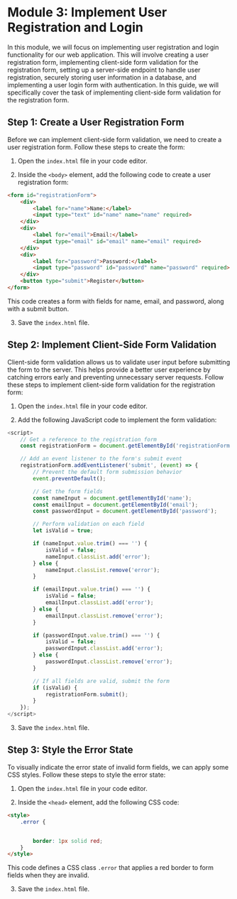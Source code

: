 # Module 3: Implement User Registration and Login

In this module, we will focus on implementing user registration and login functionality for our web application. This will involve creating a user registration form, implementing client-side form validation for the registration form, setting up a server-side endpoint to handle user registration, securely storing user information in a database, and implementing a user login form with authentication. In this guide, we will specifically cover the task of implementing client-side form validation for the registration form.

## Step 1: Create a User Registration Form

Before we can implement client-side form validation, we need to create a user registration form. Follow these steps to create the form:

1. Open the `index.html` file in your code editor.

2. Inside the `<body>` element, add the following code to create a user registration form:

```html
<form id="registrationForm">
    <div>
        <label for="name">Name:</label>
        <input type="text" id="name" name="name" required>
    </div>
    <div>
        <label for="email">Email:</label>
        <input type="email" id="email" name="email" required>
    </div>
    <div>
        <label for="password">Password:</label>
        <input type="password" id="password" name="password" required>
    </div>
    <button type="submit">Register</button>
</form>
```

This code creates a form with fields for name, email, and password, along with a submit button.

3. Save the `index.html` file.

## Step 2: Implement Client-Side Form Validation

Client-side form validation allows us to validate user input before submitting the form to the server. This helps provide a better user experience by catching errors early and preventing unnecessary server requests. Follow these steps to implement client-side form validation for the registration form:

1. Open the `index.html` file in your code editor.

2. Add the following JavaScript code to implement the form validation:

```javascript
<script>
    // Get a reference to the registration form
    const registrationForm = document.getElementById('registrationForm');

    // Add an event listener to the form's submit event
    registrationForm.addEventListener('submit', (event) => {
        // Prevent the default form submission behavior
        event.preventDefault();

        // Get the form fields
        const nameInput = document.getElementById('name');
        const emailInput = document.getElementById('email');
        const passwordInput = document.getElementById('password');

        // Perform validation on each field
        let isValid = true;

        if (nameInput.value.trim() === '') {
            isValid = false;
            nameInput.classList.add('error');
        } else {
            nameInput.classList.remove('error');
        }

        if (emailInput.value.trim() === '') {
            isValid = false;
            emailInput.classList.add('error');
        } else {
            emailInput.classList.remove('error');
        }

        if (passwordInput.value.trim() === '') {
            isValid = false;
            passwordInput.classList.add('error');
        } else {
            passwordInput.classList.remove('error');
        }

        // If all fields are valid, submit the form
        if (isValid) {
            registrationForm.submit();
        }
    });
</script>
```

3. Save the `index.html` file.

## Step 3: Style the Error State

To visually indicate the error state of invalid form fields, we can apply some CSS styles. Follow these steps to style the error state:

1. Open the `index.html` file in your code editor.

2. Inside the `<head>` element, add the following CSS code:

```html
<style>
    .error {


        border: 1px solid red;
    }
</style>
```

This code defines a CSS class `.error` that applies a red border to form fields when they are invalid.

3. Save the `index.html` file.

